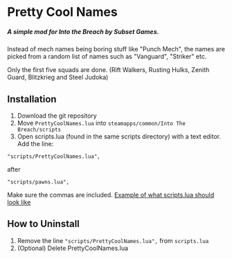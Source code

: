 # Pretty Cool Names

##### A simple mod for Into the Breach by Subset Games.
 Instead of mech names being boring stuff like "Punch Mech", the names are picked from a random list of names such as "Vanguard", "Striker" etc.
 
 Only the first five squads are done. (Rift Walkers, Rusting Hulks, Zenith Guard, Blitzkrieg and Steel Judoka)

## Installation
1. Download the git repository
2. Move `PrettyCoolNames.lua` into `steamapps/common/Into The Breach/scripts`
3. Open scripts.lua (found in the same scripts directory) with a text editor. Add the line:

```
"scripts/PrettyCoolNames.lua",
```

after

```
"scripts/pawns.lua",
```

Make sure the commas are included.
[Example of what scripts.lua should look like](https://imgur.com/a/Pj1II)

## How to Uninstall
1. Remove the line `"scripts/PrettyCoolNames.lua",` from `scripts.lua`
2. (Optional) Delete PrettyCoolNames.lua
